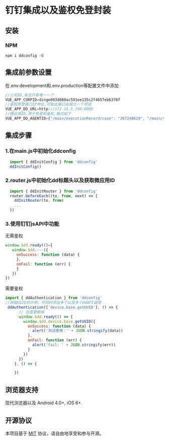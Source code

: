 # 钉钉集成以及鉴权免登封装

## 安装

### NPM

```shell
npm i ddconfig -S
```

## 集成前参数设置

在.env.development和.env.production等配置文件中添加

```js
//公司ID,有且只有唯一一个
VUE_APP_CORPID=dinge093d880ac591ee135c2f4657eb6378f
//鉴权免登接口IP地址,可能此接口会独立一个项目
VUE_APP_DD_URL=http://172.16.5.190:8080
//微应用ID,用于免登和鉴权,格式如下
VUE_APP_DD_AGENTID={"/main/executionRecord/case": "267248620", "/main/scan": "266052842"}
```

## 集成步骤

### 1.在main.js中初始化ddconfig

```js
  import { ddInitConfig } from 'ddconfig'
  ddInitConfig()
```

### 2.router.js中初始化dd标题头以及获取微应用ID

```js
  import { ddInitRouter } from 'ddconfig'
  router.beforeEach((to, from, next) => {
    ddInitRouter(to, from)
    ...
  })
```

### 3.使用钉钉jsAPI中功能

无需鉴权

```js
window.$dd.ready(()={
   window.$dd.---({
     onSuccess: function (data) {
     },
     onFail: function (err) {
     }
   })
})
```

需要鉴权

```js
import { ddAuthentication } from 'ddconfig'
//获取UUID的示例，可同时添加多个以及多个ddAPI调用
 ddAuthentication(['device.base.getUUID'], () => {
      // 后面要删掉
      window.$dd.ready(() => {
        window.$dd.device.base.getUUID({
          onSuccess: function (data) {
            alert('测试使用：' + JSON.stringify(data))
          },
          onFail: function (err) {
            alert('fail: ' + JSON.stringify(err))
          }
        })
      })
    }, () => {

    })
```

## 浏览器支持

现代浏览器以及 Android 4.0+, iOS 6+.

## 开源协议

本项目基于 [MIT](https://zh.wikipedia.org/wiki/MIT%E8%A8%B1%E5%8F%AF%E8%AD%89) 协议，请自由地享受和参与开源。
